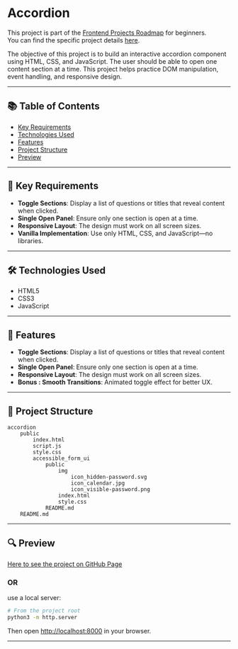 # Accordion

This project is part of the [Frontend Projects Roadmap](https://roadmap.sh/frontend/projects) for beginners.  
You can find the specific project details [here](https://roadmap.sh/projects/accordion).

The objective of this project is to build an interactive accordion component using HTML, CSS, and JavaScript. The user should be able to open one content section at a time. This project helps practice DOM manipulation, event handling, and responsive design.

---

## 📚 Table of Contents

- [Key Requirements](#key-requirements)
- [Technologies Used](#technologies-used)
- [Features](#features)
- [Project Structure](#project-structure)
- [Preview](#preview)

---

## 🔑 Key Requirements

- **Toggle Sections**: Display a list of questions or titles that reveal content when clicked.
- **Single Open Panel**: Ensure only one section is open at a time.
- **Responsive Layout**: The design must work on all screen sizes.
- **Vanilla Implementation**: Use only HTML, CSS, and JavaScript—no libraries.

---

## 🛠️ Technologies Used

- HTML5
- CSS3
- JavaScript

---

## 🚀 Features

- **Toggle Sections**: Display a list of questions or titles that reveal content when clicked.
- **Single Open Panel**: Ensure only one section is open at a time.
- **Responsive Layout**: The design must work on all screen sizes.
- **Bonus : Smooth Transitions**: Animated toggle effect for better UX.

---

## 📁 Project Structure
<!-- START PROJECT STRUCTURE -->
```
accordion
	public
		index.html
		script.js
		style.css
		accessible_form_ui
			public
				img
					icon_hidden-password.svg
					icon_calendar.jpg
					icon_visible-password.png
				index.html
				style.css
			README.md
	README.md

```
<!-- END PROJECT STRUCTURE -->

---

## 🔍 Preview

<!-- START LINK TO PREVIEW --> 
[Here to see the project on GitHub Page](https://kizz4.github.io/practice/frontend_practice/beginner_projects/accordion/public)
<!-- END LINK TO PREVIEW -->

### OR

use a local server:

```bash
# From the project root
python3 -m http.server
```

Then open [http://localhost:8000](http://localhost:8000) in your browser.

---